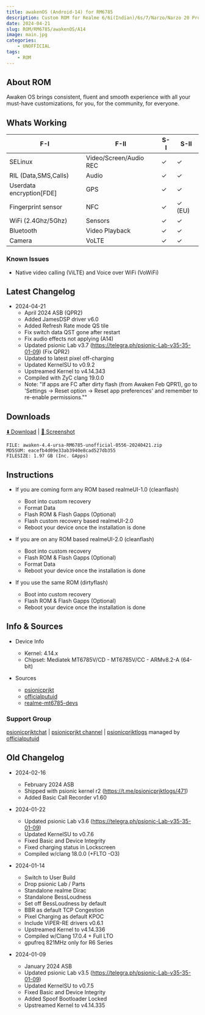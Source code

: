 ```yaml
---
title: awakenOS (Android-14) for RM6785
description: Custom ROM for Realme 6/6i(Indian)/6s/7/Narzo/Narzo 20 Pro/Narzo 30 4G (RM6785)
date: 2024-04-21
slug: ROM/RM6785/awakenOS/A14
image: main.jpg
categories:
    - UNOFFICIAL
tags:
    - ROM
---
```


## About ROM
Awaken OS brings consistent, fluent and smooth experience with all your must-have customizations, for you, for the community, for everyone.

## Whats Working
F-I | F-II | S-I | S-II
---------|---------|---------|---------
SELinux | Video/Screen/Audio REC | ✓ | ✓
RIL (Data,SMS,Calls) | Audio | ✓ | ✓
Userdata encryption[FDE] | GPS | ✓ | ✓
Fingerprint sensor | NFC | ✓ | ✓ (EU)
WiFi (2.4Ghz/5Ghz) | Sensors | ✓ | ✓
Bluetooth | Video Playback | ✓ | ✓
Camera | VoLTE | ✓ | ✓

### Known Issues
* Native video calling (ViLTE) and Voice over WiFi (VoWiFi)

## Latest Changelog
* 2024-04-21
  * April 2024 ASB (QPR2)
  * Added JamesDSP driver v6.0
  * Added Refresh Rate mode QS tile
  * Fix switch data QST gone after restart
  * Fix audio effects not applying (A14)
  * Updated psionic Lab v3.7 (https://telegra.ph/psionic-Lab-v35-35-01-09) (Fix QPR2)
  * Updated to latest pixel off-charging
  * Updated KernelSU to v0.9.2
  * Upstreamed Kernel to v4.14.343
  * Compiled with ZyC clang 19.0.0
  * Note: "If apps are FC after dirty flash (from Awaken Feb QPR1), go to 'Settings -> Reset option -> Reset app preferences' and remember to re-enable permissions.""

## Downloads
[⬇️ Download](https://sourceforge.net/projects/psionicprjkt/files/RM6785/AwakenOS-A14/awaken-4.4-ursa-RM6785-unofficial-0556-20240421.zip/download) | [🌆 Screenshot](https://photos.app.goo.gl/FVVmtXY8CQ8CJadC8)

```
FILE: awaken-4.4-ursa-RM6785-unofficial-0556-20240421.zip
MD5SUM: eacefb4d09e33ab3940e8cad527db355
FILESIZE: 1.97 GB (Inc. GApps)
```

## Instructions
* If you are coming form any ROM based realmeUI-1.0 (cleanflash)
  * Boot into custom recovery
  * Format Data
  * Flash ROM &  Flash Gapps (Optional)
  * Flash custom recovery based realmeUI-2.0
  * Reboot your device once the installation is done

* If you are on any ROM based realmeUI-2.0 (cleanflash)
  * Boot into custom recovery
  * Flash ROM &  Flash Gapps (Optional)
  * Format Data
  * Reboot your device once the installation is done

* If you use the same ROM (dirtyflash)
  * Boot into custom recovery
  * Flash ROM &  Flash Gapps (Optional)
  * Reboot your device once the installation is done

## Info & Sources
* Device Info
  * Kernel: 4.14.x
  * Chipset: Mediatek MT6785V/CD - MT6785V/CC - ARMv8.2-A (64-bit)

* Sources
  * [psionicprjkt](https://github.com/psionicprjkt)
  * [officialputuid](https://github.com/officialputuid)
  * [realme-mt6785-devs](https://github.com/realme-mt6785-devs)

### Support Group
[psionicprjktchat](https://t.me/psionicprjktchat) | [psionicprjkt channel](https://t.me/psionicprjkt) | [psionicprjktlogs](https://t.me/psionicprjktlogs) managed by [officialputuid](https://t.me/officialputuid)

## Old Changelog
* 2024-02-16
  * February 2024 ASB
  * Shipped with psionic kernel r2 (https://t.me/psionicprjktlogs/471)
  * Added Basic Call Recorder v1.60

* 2024-01-22
  * Updated psionic Lab v3.6 (https://telegra.ph/psionic-Lab-v35-35-01-09)
  * Updated KernelSU to v0.7.6
  * Fixed Basic and Device Integrity
  * Fixed charging status in Lockscreen
  * Compiled w/clang 18.0.0 (+FLTO -O3)

* 2024-01-14
  * Switch to User Build
  * Drop psionic Lab / Parts
  * Standalone realme Dirac
  * Standalone BessLoudness
  * Set off BessLoudness by default
  * BBR as default TCP Congestion
  * Pixel Charging as default KPOC
  * Include ViPER-RE drivers v0.6.1
  * Upstreamed Kernel to v4.14.336
  * Compiled w/Clang 17.0.4 + Full LTO
  * gpufreq 821MHz only for R6 Series

* 2024-01-09
  * January 2024 ASB
  * Updated psionic Lab v3.5 (https://telegra.ph/psionic-Lab-v35-35-01-09)
  * Updated KernelSU to v0.7.5
  * Fixed Basic and Device Integrity
  * Added Spoof Bootloader Locked
  * Upstreamed Kernel to v4.14.335
